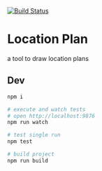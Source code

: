 [![Build Status](https://travis-ci.org/janstuemmel/location-plan.svg?branch=master)](https://travis-ci.org/janstuemmel/location-plan)

# Location Plan

a tool to draw location plans

## Dev

```sh
npm i

# execute and watch tests
# open http://localhost:9876
npm run watch

# test single run
npm test

# build project
npm run build
```
